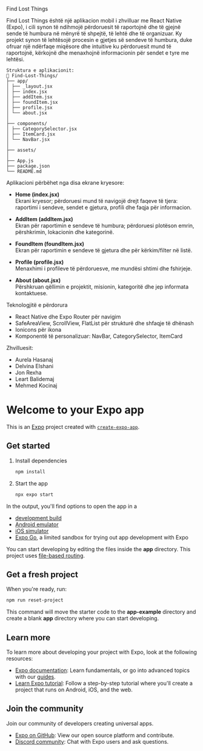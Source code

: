 Find Lost Things

Find Lost Things është një aplikacion mobil i zhvilluar me React Native (Expo), i cili synon të ndihmojë përdoruesit të raportojnë dhe të gjejnë sende të humbura në mënyrë të shpejtë, të lehtë dhe të organizuar.
Ky projekt synon të lehtësojë procesin e gjetjes së sendeve të humbura, duke ofruar një ndërfaqe miqësore dhe intuitive ku përdoruesit mund të raportojnë, kërkojnë dhe menaxhojnë informacionin për sendet e tyre me lehtësi.

```
Struktura e aplikacionit:
📁 Find-Lost-Things/
├── app/
│ ├── _layout.jsx
│ ├── index.jsx
│ ├── addItem.jsx
│ ├── foundItem.jsx
│ ├── profile.jsx
│ └── about.jsx
│
├── components/
│ ├── CategorySelector.jsx
│ ├── ItemCard.jsx
│ └── NavBar.jsx
│
├── assets/
│
├── App.js
├── package.json
└── README.md
```


Aplikacioni përbëhet nga disa ekrane kryesore:

- **Home (index.jsx)**  
  Ekrani kryesor; përdoruesi mund të navigojë drejt faqeve të tjera: raportimi i sendeve, sendet e gjetura, profili dhe faqja për informacion.

- **AddItem (addItem.jsx)**  
  Ekran për raportimin e sendeve të humbura; përdoruesi plotëson emrin, përshkrimin, lokacionin dhe kategorinë.

- **FoundItem (foundItem.jsx)**  
  Ekran për raportimin e sendeve të gjetura dhe për kërkim/filter në listë.

- **Profile (profile.jsx)**  
  Menaxhimi i profileve të përdoruesve, me mundësi shtimi dhe fshirjeje.

- **About (about.jsx)**  
  Përshkruan qëllimin e projektit, misionin, kategoritë dhe jep informata kontaktuese.


Teknologjitë e përdorura
- React Native dhe Expo Router për navigim
- SafeAreaView, ScrollView, FlatList për strukturë dhe shfaqje të dhënash
- Ionicons për ikona
- Komponentë të personalizuar: NavBar, CategorySelector, ItemCard

Zhvilluesit:
- Aurela Hasanaj
- Delvina Elshani
- Jon Rexha
- Leart Balidemaj
- Mehmed Kocinaj



# Welcome to your Expo app 

This is an [Expo](https://expo.dev) project created with [`create-expo-app`](https://www.npmjs.com/package/create-expo-app).

## Get started

1. Install dependencies

   ```bash
   npm install
   ```

2. Start the app

   ```bash
   npx expo start
   ```

In the output, you'll find options to open the app in a

- [development build](https://docs.expo.dev/develop/development-builds/introduction/)
- [Android emulator](https://docs.expo.dev/workflow/android-studio-emulator/)
- [iOS simulator](https://docs.expo.dev/workflow/ios-simulator/)
- [Expo Go](https://expo.dev/go), a limited sandbox for trying out app development with Expo

You can start developing by editing the files inside the **app** directory. This project uses [file-based routing](https://docs.expo.dev/router/introduction).

## Get a fresh project

When you're ready, run:

```bash
npm run reset-project
```

This command will move the starter code to the **app-example** directory and create a blank **app** directory where you can start developing.

## Learn more

To learn more about developing your project with Expo, look at the following resources:

- [Expo documentation](https://docs.expo.dev/): Learn fundamentals, or go into advanced topics with our [guides](https://docs.expo.dev/guides).
- [Learn Expo tutorial](https://docs.expo.dev/tutorial/introduction/): Follow a step-by-step tutorial where you'll create a project that runs on Android, iOS, and the web.

## Join the community

Join our community of developers creating universal apps.

- [Expo on GitHub](https://github.com/expo/expo): View our open source platform and contribute.
- [Discord community](https://chat.expo.dev): Chat with Expo users and ask questions.
